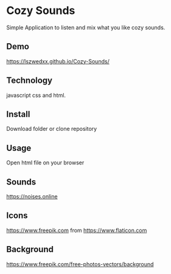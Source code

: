 # Cozy Sounds
Simple Application to listen and mix what you like cozy sounds.

## Demo
https://lszwedxx.github.io/Cozy-Sounds/

## Technology
javascript css and html.

## Install
Download folder or clone repository

## Usage
Open html file on your browser

## Sounds 
https://noises.online

## Icons
https://www.freepik.com from https://www.flaticon.com

## Background 
https://www.freepik.com/free-photos-vectors/background
